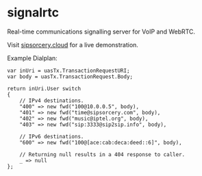# signalrtc
Real-time communications signalling server for VoIP and WebRTC.

Visit [sipsorcery.cloud](https://sipsorcery.cloud) for a live demonstration.

Example Dialplan:

````
var inUri = uasTx.TransactionRequestURI; 
var body = uasTx.TransactionRequest.Body;

return inUri.User switch
{
    // IPv4 destinations.
    "400" => new fwd("100@10.0.0.5", body),
    "401" => new fwd("time@sipsorcery.com", body),
    "402" => new fwd("music@iptel.org", body),
    "403" => new fwd("sip:3333@sip2sip.info", body),
    
    // IPv6 destinations.
    "600" => new fwd("100@[ace:cab:deca:deed::6]", body),
    
    // Returning null results in a 404 response to caller.
    _ => null
};
````
